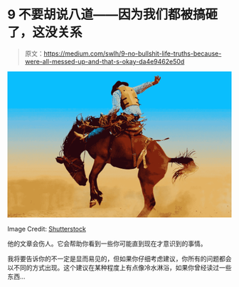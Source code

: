 # 9 不要胡说八道——因为我们都被搞砸了，这没关系

> 原文：<https://medium.com/swlh/9-no-bullshit-life-truths-because-were-all-messed-up-and-that-s-okay-da4e9462e50d>

![](img/5c4f134d37f3895042aee1fc4d09cabb.png)

Image Credit: [Shutterstock](https://www.shutterstock.com/)

他的文章会伤人。它会帮助你看到一些你可能直到现在才意识到的事情。

我将要告诉你的不一定是显而易见的，但如果你仔细考虑建议，你所有的问题都会以不同的方式出现。这个建议在某种程度上有点像冷水淋浴，如果你曾经读过一些东西…